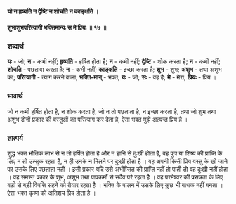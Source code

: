 #### यो न हृष्यति न द्वेष्टि न शोचति न काङ्क्षति ।
#### शुभाशुभपरित्यागी भक्तिमान्यः स मे प्रियः ॥ १७ ॥

### शब्दार्थ

**यः** - जो; **न** - कभी नहीं; **हृष्यति** - हर्षित होता है; **न** - कभी नहीं; **द्वेष्टि** - शोक करता है; **न** - कभी नहीं; **शोचति** - पछतावा करता है; **न** - कभी नहीं; **काङ्क्षति** - इच्छा करता है; **शुभ** - शुभ; **अशुभ** - तथा अशुभ का; **परित्यागी** - त्याग करने वाला; **भक्ति-मान्** - भक्त; **यः** - जो; **सः** - वह है; **मे** - मेरा; **प्रियः** - प्रिय ।

### भावार्थ

जो न कभी हर्षित होता है, न शोक करता है, जो न तो पछताता है, न इच्छा करता है, तथा जो शुभ तथा अशुभ दोनों प्रकार की वस्तुओं का परित्याग कर देता है, ऐसा भक्त मुझे अत्यन्त प्रिय है ।

### तात्पर्य

शुद्ध भक्त भौतिक लाभ से न तो हर्षित होता है और न हानि से दुःखी होता है, वह पुत्र या शिष्य की प्राप्ति के लिए न तो उत्सुक रहता है, न ही उनके न मिलने पर दुःखी होता है । वह अपनी किसी प्रिय वस्तु के खो जाने पर उसके लिए पछताता नहीं । इसी प्रकार यदि उसे अभीप्सित की प्राप्ति नहीं हो पाती तो वह दुःखी नहीं होता । वह समस्त प्रकार के शुभ, अशुभ तथा पापकर्मों से सदैव परे रहता है । वह परमेश्वर की प्रसन्नता के लिए बड़ी से बड़ी विपत्ति सहने को तैयार रहता है । भक्ति के पालन में उसके लिए कुछ भी बाधक नहीं बनता । ऐसा भक्त कृष्ण को अतिशय प्रिय होता है ।